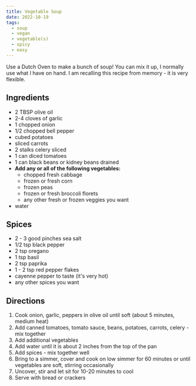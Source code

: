```yaml
---
title: Vegetable Soup
date: 2022-10-19
tags:
  - soup
  - vegan
  - vegetable(s)
  - spicy
  - easy
---
```


Use a Dutch Oven to make a bunch of soup! You can mix it up, I normally use what I have on hand. I am recalling this recipe from memory - it is very flexible.

## Ingredients

- 2 TBSP olive oil
- 2-4 cloves of garlic
- 1 chopped onion
- 1/2 chopped bell pepper
- cubed potatoes
- sliced carrots
- 2 stalks celery sliced
- 1 can diced tomatoes
- 1 can black beans or kidney beans drained
- **Add any or all of the following vegetables:**
  - chopped fresh cabbage
  - frozen or fresh corn
  - frozen peas
  - frozen or fresh broccoli florets
  - any other fresh or frozen veggies you want
- water

## Spices

- 2 - 3 good pinches sea salt
- 1/2 tsp black pepper
- 2 tsp oregano
- 1 tsp basil
- 2 tsp paprika
- 1 - 2 tsp red pepper flakes
- cayenne pepper to taste (it's very hot)
- any other spices you want

## Directions

1. Cook onion, garlic, peppers in olive oil until soft (about 5 minutes, medium heat)
2. Add canned tomatoes, tomato sauce, beans, potatoes, carrots, celery - mix together
3. Add additional vegetables
4. Add water until it is about 2 inches from the top of the pan
5. Add spices - mix together well
6. Bring to a simmer, cover and cook on low simmer for 60 minutes or until vegetables are soft, stirring occasionally
7. Uncover, stir and let sit for 10-20 minutes to cool
8. Serve with bread or crackers
